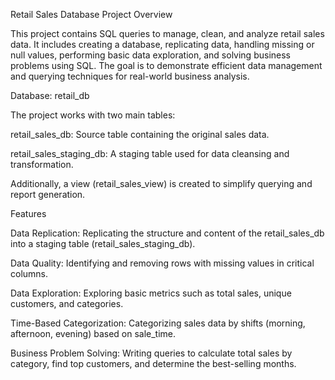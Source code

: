 Retail Sales Database Project
Overview

This project contains SQL queries to manage, clean, and analyze retail sales data. It includes creating a database, replicating data, handling missing or null values, performing basic data exploration, and solving business problems using SQL. The goal is to demonstrate efficient data management and querying techniques for real-world business analysis.

Database: retail_db

The project works with two main tables:

retail_sales_db: Source table containing the original sales data.

retail_sales_staging_db: A staging table used for data cleansing and transformation.

Additionally, a view (retail_sales_view) is created to simplify querying and report generation.

Features

Data Replication: Replicating the structure and content of the retail_sales_db into a staging table (retail_sales_staging_db).

Data Quality: Identifying and removing rows with missing values in critical columns.

Data Exploration: Exploring basic metrics such as total sales, unique customers, and categories.

Time-Based Categorization: Categorizing sales data by shifts (morning, afternoon, evening) based on sale_time.

Business Problem Solving: Writing queries to calculate total sales by category, find top customers, and determine the best-selling months.
